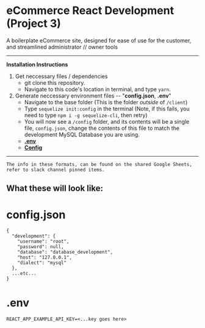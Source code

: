 # eCommerce React Development (Project 3)

A boilerplate eCommerce site, designed for ease of use for the customer, and streamlined administrator // owner tools

****

**Installation Instructions**

1. Get neccessary files / dependencies
    * git clone this repository.
    * Navigate to this code's location in terminal, and type `yarn`.
2. Generate neccessary environment files -- "**config.json**, **.env**"
    * Navigate to the base folder (This is the folder *outside* of `/client`)
    * Type `sequelize init:config` in the terminal (Note, if this fails, you need to type `npm i -g sequelize-cli`, then retry)
    * You will now see a `/config` folder, and its contents will be a single file, `config.json`, change the contents of this file to match the development MySQL Database you are using.
    * **[.env](#.env)**
    *  **[Config](#config.json)**
****
`The info in these formats, can be found on the shared Google Sheets, refer to slack channel pinned items.`

## What these will look like:
# config.json
```
{
  "development": {
    "username": "root",
    "password": null,
    "database": "database_development",
    "host": "127.0.0.1",
    "dialect": "mysql"
  },
  ...etc...
}
```

# .env
```
REACT_APP_EXAMPLE_API_KEY=<...key goes here>
```

